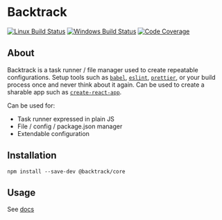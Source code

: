 # Backtrack

[![Linux Build Status](https://img.shields.io/circleci/project/github/chrisblossom/backtrack/master.svg?label=linux%20build)](https://circleci.com/gh/chrisblossom/backtrack/tree/master)
[![Windows Build Status](https://img.shields.io/appveyor/ci/chrisblossom/backtrack/master.svg?label=windows%20build)](https://ci.appveyor.com/project/chrisblossom/backtrack/branch/master)
[![Code Coverage](https://img.shields.io/coveralls/github/chrisblossom/backtrack/master.svg)](https://coveralls.io/github/chrisblossom/backtrack?branch=master)

## About

Backtrack is a task runner / file manager used to create repeatable configurations. Setup tools such as [`babel`](https://babeljs.io/), [`eslint`](https://eslint.org/), [`prettier`](https://prettier.io/), or your build process once and never think about it again. Can be used to create a sharable app such as [`create-react-app`](https://github.com/facebook/create-react-app).

Can be used for:

*   Task runner expressed in plain JS
*   File / config / package.json manager
*   Extendable configuration

## Installation

`npm install --save-dev @backtrack/core`

## Usage

See [docs](./docs/)
